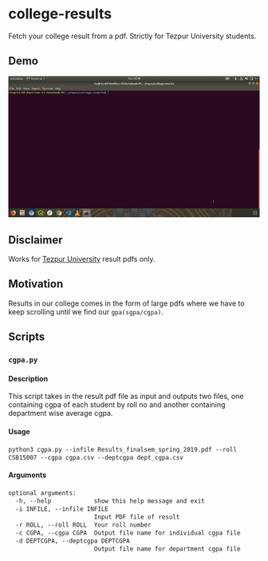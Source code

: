 # college-results

Fetch your college result from a pdf. Strictly for Tezpur University students.

## Demo

![usage-gif](https://github.com/raajtilaksarma/college-results/blob/master/college-results.gif)

## Disclaimer

Works for [Tezpur University](http://www.tezu.ernet.in/) result pdfs only.

## Motivation

Results in our college comes in the form of large pdfs where we have to keep scrolling until we find our `gpa(sgpa/cgpa)`.


## Scripts

### `cgpa.py`

#### Description

This script takes in the result pdf file as input and outputs two files, one containing cgpa of each student by roll no
and another containing department wise average cgpa.

#### Usage

```
python3 cgpa.py --infile Results_finalsem_spring_2019.pdf --roll CSB15007 --cgpa cgpa.csv --deptcgpa dept_cgpa.csv

```

#### Arguments

```
optional arguments:
  -h, --help            show this help message and exit
  -i INFILE, --infile INFILE
                        Input PDF file of result
  -r ROLL, --roll ROLL  Your roll number
  -c CGPA, --cgpa CGPA  Output file name for individual cgpa file
  -d DEPTCGPA, --deptcgpa DEPTCGPA
                        Output file name for department cgpa file
```

